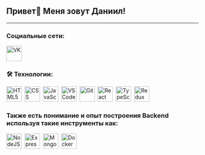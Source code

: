 ## Привет👋 Меня зовут Даниил!
---

### Социальные сети:

<div>
    <a href="https://vk.com/id219403932" target="_blank">
      <img src="https://img.icons8.com/?size=100&id=13977&format=png&color=000000" width="40" height="40" alt="VK"/>
    </a>
</div>

### 🛠 Технологии:
<div>
    <img src="https://raw.githubusercontent.com/danielcranney/readme-generator/main/public/icons/skills/html5-colored.svg" title="HTML5" alt="HTML5" width="40" height="40" />&nbsp
    <img src="https://raw.githubusercontent.com/danielcranney/readme-generator/main/public/icons/skills/css3-colored.svg" title="CSS" alt="CSS" width="40" height="40" />&nbsp
    <img src="https://raw.githubusercontent.com/danielcranney/readme-generator/main/public/icons/skills/javascript-colored.svg" title="JavaScript" alt="JavaScript" width="40" height="40" />&nbsp
    <img src="https://raw.githubusercontent.com/danielcranney/readme-generator/main/public/icons/skills/visualstudiocode.svg" title="VS Code" alt="VS Code" width="40" height="40" />&nbsp
    <img src="https://raw.githubusercontent.com/danielcranney/readme-generator/main/public/icons/skills/git-colored.svg" title="Git" alt="Git" width="40" height="40" />&nbsp
    <img src="https://raw.githubusercontent.com/danielcranney/readme-generator/main/public/icons/skills/react-colored.svg" title="React" alt="React" width="40" height="40" />&nbsp
    <img src="https://raw.githubusercontent.com/danielcranney/readme-generator/main/public/icons/skills/typescript-colored.svg" title="TypeScript" alt="TypeScript" width="40" height="40" />&nbsp
    <img src="https://raw.githubusercontent.com/danielcranney/readme-generator/main/public/icons/skills/redux-colored.svg" title="Redux" alt="Redux" width="40" height="40" />&nbsp
         <h3>Также есть понимание и опыт построения Backend используя такие инструменты как:</h3> 
            <img src="https://raw.githubusercontent.com/danielcranney/readme-generator/main/public/icons/skills/nodejs-colored.svg" title="NodeJS" alt="NodeJS" width="40" height="40" />&nbsp
            <img src="https://raw.githubusercontent.com/danielcranney/readme-generator/main/public/icons/skills/express-colored.svg" title="Express" alt="Express" width="40" height="40" />&nbsp
            <img src="https://raw.githubusercontent.com/danielcranney/readme-generator/main/public/icons/skills/mongodb-colored.svg" title="MongoDB" alt="MongoDB" width="40" height="40" />&nbsp
            <img src="https://raw.githubusercontent.com/danielcranney/readme-generator/main/public/icons/skills/docker-colored.svg" title="Docker" alt="Docker" width="40" height="40" />&nbsp
</div>
<!--
**dAra02/dAra02** is a ✨ _special_ ✨ repository because its `README.md` (this file) appears on your GitHub profile.

Here are some ideas to get you started:

- 🔭 I’m currently working on ...
- 🌱 I’m currently learning ...
- 👯 I’m looking to collaborate on ...
- 🤔 I’m looking for help with ...
- 💬 Ask me about ...
- 📫 How to reach me: ...
- 😄 Pronouns: ...
- ⚡ Fun fact: ...
-->
